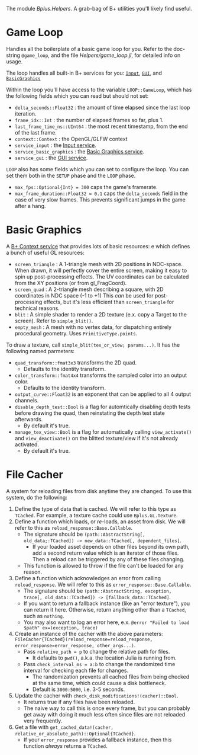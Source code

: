 The module *Bplus.Helpers*. A grab-bag of B+ utilities you'll likely find useful.

# Game Loop

Handles all the boilerplate of a basic game loop for you. Refer to the doc-string `@game_loop`, and the file *Helpers/game_loop.jl*, for detailed info on usage.

The loop handles all built-in B+ services for you: [`Input`](Input.md), [`GUI`](GUI.md), and [`BasicGraphics`](Helpers.md#Basic-Graphics)

Within the loop you'll have access to the variable `LOOP::GameLoop`, which has the following fields which you can read but should not set:

* `delta_seconds::Float32` : the amount of time elapsed since the last loop iteration.
* `frame_idx::Int` : the number of elapsed frames so far, plus 1.
* `last_frame_time_ns::UInt64` : the most recent timestamp, from the end of the last frame.
* `context::Context` : the OpenGL/GLFW context
* `service_input` : the [Input service](Input.md).
* `service_basic_graphics` : the [Basic Graphics service](#Basic-Graphics).
* `service_gui` : the [GUI service](GUI.md).

`LOOP` also has some fields which you can set to configure the loop. You can set them both in the `SETUP` phase and the `LOOP` phase.

* `max_fps::Optional{Int} = 300` caps the game's framerate.
* `max_frame_duration::Float32 = 0.1` caps the `delta_seconds` field in the case of very slow frames. This prevents significant jumps in the game after a hang.

# Basic Graphics

A [B+ Context service](GL.md#Services) that provides lots of basic resources:
e which defines a bunch of useful GL resources:

 * `screen_triangle` : A 1-triangle mesh with 2D positions in NDC-space.
    When drawn, it will perfectly cover the entire screen,
        making it easy to spin up post-processing effects.
    The UV coordinates can be calculated from the XY positions
        (or from gl_FragCoord).
 * `screen_quad` : A 2-triangle mesh describing a square, with 2D coordinates
        in NDC space (-1 to +1)
    This _can_ be used for post-processing effects, but it's less efficient
        than `screen_triangle` for technical reasons.
 * `blit` : A simple shader to render a 2D texture (e.x. copy a Target to the screen).
    Refer to `simple_blit()`.
 * `empty_mesh` : A mesh with no vertex data, for dispatching entirely procedural geometry.
    Uses `PrimitiveType.points`.

To draw a texture, call `simple_blit(tex_or_view; params...)`. It has the following named parmeters:

* `quad_transform::fmat3x3` transforms the 2D quad.
  * Defaults to the identity transform.
* `color_transform::fmat4x4` transforms the sampled color into an output color.
  * Defaults to the identity transform.
* `output_curve::Float32` is an exponent that can be applied to all 4 output channels.
* `disable_depth_test::Bool` is a flag for automtically disabling depth tests before drawing the quad, then reinstating the depth test state afterwards.
  * By default it's true.
* `manage_tex_view::Bool` is a flag for automatically calling `view_activate()` and `view_deactivate()` on the blitted texture/view if it's not already activated.
  * By default it's true.

# File Cacher

A system for reloading files from disk anytime they are changed. To use this system, do the following:

1. Define the type of data that is cached. We will refer to this type as `TCached`. For example, a texture cache could use `Bplus.GL.Texture`.
2. Define a function which loads, or *re*-loads, an asset from disk. We will refer to this as `reload_response::Base.Callable`.
   * The signature should be `(path::AbstractString[, old_data;:TCached]) -> new_data::TCached[, dependent_files]`.
     * If your loaded asset depends on other files beyond its own path, add a second return value which is an iterator of those files. Then a reload can be triggered by any of these files changing.
   * This function is allowed to throw if the file can't be loaded for any reason.
3. Define a function which acknowledges an error from calling `reload_response`. We will refer to this as `error_response::Base.Callable`.
   * The signature should be `(path::AbstractString, exception, trace[, old_data::TCached]) -> [fallback_data::TCached]`.
   * If you want to return a fallback instance (like an "error texture"), you can return it here. Otherwise, return anything other than a `TCached`, such as `nothing`.
   * You may also want to log an error here, e.x. `@error "Failed to load $path" ex=(exception, trace)`
4. Create an instance of the cacher with the above parameters: `FileCacher{TCached}(reload_response=reload_response, error_response=error_response, other_args...)`.
   * Pass `relative_path = p` to change the relative path for files.
     * It defaults to `pwd()`, a.k.a. the location Julia is running from.
   * Pass `check_interval_ms = a:b` to change the randomized time interval for checking each file for changes.
     * The randomization prevents all cached files from being checked at the same time, which could cause a disk bottleneck.
     * Default is `3000:5000`, i.e. 3-5 seconds.
5. Update the cacher with `check_disk_modifications!(cacher)::Bool`.
   * It returns true if any files have been reloaded.
   * The naive way to call this is once every frame, but you can probably get away with doing it much less often since files are not reloaded very frequently.
6. Get a file with `get_cached_data!(cacher, relative_or_absolute_path)::Optional{TCached}`.
   * If your `error_response` provides a fallback instance, then this function *always* returns a `TCached`.